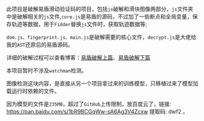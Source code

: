 此项目是破解易盾滑动验证码的项目，包括`js`破解和滑块图像两部分，`js`文件夹中是破解相关的`js`文件,`core.js`是易盾的源码，不过加了一些断点和全局变量，保存轨迹等数据，用于`Fidder`替换`js`文件时，获取轨迹数据等;

`dom.js、fingerprint.js、main.js`是破解需要的核心文件，`decrypt.js`是大佬给我的`AST`还原后的易盾源码。

详细的破解过程可以查看博客：[易盾破解上篇](https://forchenxi.github.io/2020/08/01/spider-yidun1/#more)、[易盾破解下篇](https://forchenxi.github.io/2020/08/08/spider-yidun2/#more)

本项目暂时不涉及`watchman`检测。

图像检测这块内容，是直接从另一个项目拿过来的训练模型，只移植过来了模型加载运行时依赖的文件。

因为模型的文件是`235MB`，超过了`GitHub`上传限制，放百度云了，链接: https://pan.baidu.com/s/1bR9BCGqWw-sA6Ag3V4Zcxw 提取码: dwf2 。